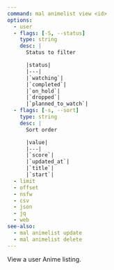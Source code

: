 ```yaml
---
command: mal animelist view <id>
options:
  - user
  - flags: [-S, --status]
    type: string
    desc: |
      Status to filter

      |status|
      |---|
      |`watching`|
      |`completed`|
      |`on_hold`|
      |`dropped`|
      |`planned_to_watch`|
  - flags: [-s, --sort]
    type: string
    desc: |
      Sort order

      |value|
      |---|
      |`score`|
      |`updated_at`|
      |`title`|
      |`start`|
  - limit
  - offset
  - nsfw
  - csv
  - json
  - jq
  - web
see-also:
  - mal animelist update
  - mal animelist delete
---
```

View a user Anime listing.